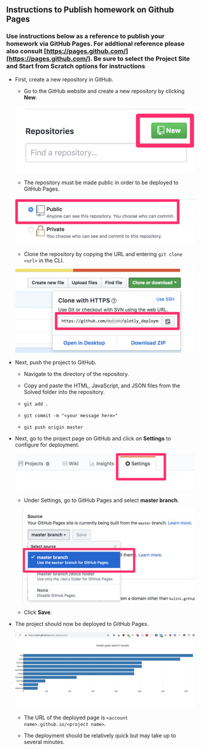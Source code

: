 ## Instructions to Publish homework on Github Pages

### Use instructions below as a reference to publish your homework via GitHub Pages. For addtional reference please also consult [https://pages.github.com/](https://pages.github.com/). Be sure to select the **Project Site** and **Start from Scratch** options for instructions

* First, create a new repository in GitHub.

  * Go to the GitHub website and create a new repository by clicking **New**.

  ![Images/github01.png](Images/github01.png)

  * The repository must be made public in order to be deployed to GitHub Pages.

  ![Images/github03.png](Images/github03.png)

  * Clone the repository by copying the URL and entering `git clone <url>` in the CLI.

  ![Images/github02.png](Images/github02.png)

* Next, push the project to GitHub.

  * Navigate to the directory of the repository.

  * Copy and paste the HTML, JavaScript, and JSON files from the Solved folder into the repository.

  * `git add .`

  * `git commit -m "<your message here>"`

  * `git push origin master`

* Next, go to the project page on GitHub and click on **Settings** to configure for deployment.

  ![Images/github04.png](Images/github04.png)

  * Under Settings, go to GitHub Pages and select **master branch**.

  ![Images/github05.png](Images/github05.png)

  * Click **Save**.

* The project should now be deployed to GitHub Pages.

  ![Images/github06.png](Images/github06.png)

  * The URL of the deployed page is `<account name>.github.io/<project name>`.

  * The deployment should be relatively quick but may take up to several minutes.
